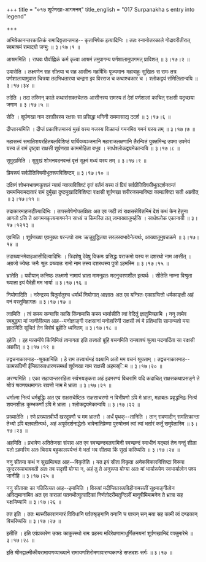 +++
title = "०१७ शूर्पणखा-आगमनम्"
title_english = "017 Surpanakha s entry into legend"

+++


अभिषेकानन्तरकालिकं रामादिवृत्तान्तमाह-- कृताभिषेक इत्यादिभिः । ततः
स्नानोत्तरकाले गोदावरीतीरात् स्वमाश्रमं रामादयो जग्मुः  ॥  ३।१७।१  ॥   

  

आश्रममिति । राघवः पौर्वाह्णिकं कर्म कृत्वा आश्रमं तमुपागम्य
पर्णशालामुपागमत् प्राविशत्  ॥  ३।१७।२  ॥   

  

उवासेति । लक्ष्मणेन सह सीतया च सह आसीनः महर्षिभिः पूज्यमानः महाबाहुः
सुखितः स रामः तत्र पर्णशालायामुवास चित्रया तदभिधतारया चन्द्रमा इव विरराज
च कथाश्चकार च । श्लोकद्वयं संमिलितान्वयि  ॥  ३।१७।३४  ॥   

  

तदेति । तदा तस्मिन् काले कथासंसक्तचेतसः आसीनस्य रामस्य तं देशं पर्णशालां
काचित् राक्षसी यदृच्छया जगाम  ॥  ३।१७।५  ॥   

  

सेति । शूर्पणखा नाम दशग्रीवस्य रक्षसः सा प्रसिद्धा भगिनी राममासाद्य
ददर्श  ॥  ३।१७।६  ॥   

  

दीप्तास्यमिति । दीप्तं प्रकाशितमास्यं मुखं यस्य गजस्य विक्रान्तं गमनमिव
गमनं यस्य तम्  ॥  ३।१७।७  ॥   

  

महासत्त्वं समातिशयरहितबलविशिष्ठं पार्थिवव्यञ्जनानि महाराजलक्षणानि
तैरन्वितं युक्तमिन्द्र उपमा उपमेयं यस्य तं रामं दृष्ट्वा राक्षसी
शूर्पणखा काममोहिता बभूव । सार्धश्लोकद्वयमेकान्वयि  ॥  ३।१७।८  ॥   

  

सुमुखमिति । सुमुखं शोभनवदनवन्तं वृत्तं सूक्ष्मं मध्यं यस्य तम्  ॥  ३।१७।९
 ॥   

  

प्रियरूपं सर्वप्रीतिविषयीभूतरूपविशिष्टम्  ॥  ३।१७।१०  ॥   

  

दक्षिणं शोभनभाषणकुशलं न्यायं न्याय्यविशिष्टं वृत्तं वर्तनं यस्य तं
प्रियं सर्वप्रीतिविषयीभूतदर्शनवन्तं राममभिरामदातारं रामं दुर्मुखा
दुष्टमुखादिविशिष्टा राक्षसी शूर्पणखा शरीरजसमाविष्टा कामप्रविष्टा सती
अब्रवीत्  ॥  ३।१७।११  ॥   

  

तदाकारमाहजटीत्यादिभिः । तापसवेषेणोपलक्षितः अत एव जटी त्वं
राक्षससेवितमिमं देशं कथं केन हेतुना आगतो ऽसि ते आगमनकृत्यमागमनेन साध्यं
च किमस्ति तत् त्वमाख्यातुमर्हसि । सार्धश्लोक एकान्वयी  ॥  ३।१७।१२१३  ॥   

  

एवमिति । शूर्पणख्या एवमुक्तः परन्तपो रामः ऋजुबुद्धितया
सरलस्वभावेनेत्यर्थः, आख्यातुमुपचक्रमे  ॥  ३।१७।१४  ॥   

  

तदाख्यानमेवाहआसीदित्यादिभिः । त्रिदशेषु देवेषु विक्रमः प्रसिद्धः
पराक्रमो यस्य स दशरथो नाम आसीत् । अग्रजो ज्येष्ठः जनैः श्रुतः प्रख्यातः
रामो नाम तस्य दशरथस्य पुत्रो ऽहमस्मि  ॥  ३।१७।१५  ॥   

  

भ्रातेति । यवीयान् कनिष्ठः लक्ष्मणो नामायं भ्राता मामनुव्रतः मदनुचरणशील
इत्यर्थः । सीतेति नाम्ना विश्रुता ख्याता इयं वैदेही मम भार्या  ॥  ३।१७।१६
 ॥   

  

नियोगादिति । नरेन्द्रस्य पितुर्मातुश्च धर्मार्थं नियोगात् आज्ञातः अत एव
यन्त्रितः एकाग्रचित्तो धर्मकाङ्क्षी अहं वनं वस्तुमिहागतः  ॥  ३।१७।१७  ॥   

  

त्वामिति । त्वं कस्य कन्यासि कासि किंनामासि कस्य भार्यासीति त्वां
वेदितुं ज्ञातुमिच्छामि । ननु त्वमेव स्वबुद्ध्या मां जानीहीत्यत
आह--मनोज्ञाङ्गी राक्षसानां मनोहारिणी राक्षसी त्वं मे प्रतिभासि सामान्यतो
मया ज्ञातमिति सूचितं तेन विशेषं ब्रूहीति ध्वनितम्  ॥  ३।१७।१८  ॥   

  

इहेति । इह मत्समीपे किंनिमित्तं त्वमागता इति तत्त्वतो ब्रूहि वचनमिति
रामवाक्यं श्रुत्वा मदनार्दिता सा राक्षसी अब्रवीत्  ॥  ३।१७।१९  ॥   

  

तद्वचनाकारमाह--श्रूयतामिति । हे राम तत्त्वार्थमहं वक्ष्यामि अतो मम वचनं
श्रूयताम् । तद्वचनाकारमाह--कामरूपिणी ईप्सितरूपधारणसमर्था शूर्पणखा नाम
राक्षसी अहमस्िम  ॥  ३।१७।२०  ॥   

  

अरण्यमिति । एका सहायान्तररहिता सर्वभयङ्करा अहं इदमरण्यं विचरामि यदि
कदाचित् राक्षसकथाप्रसङ्गे ते श्रोत्रं श्रवणपथमागतः रावणो नाम मे भ्राता
 ॥  ३।१७।२१  ॥   

  

धर्मात्मा नित्यं धर्मबुद्धिः अत एव राक्षसचेष्टितः राक्षसाचरणो न विभीषणो
ऽपि मे भ्राता, महाबलः प्रवृद्धनिद्रः नित्यं शयनशीलः कुम्भकर्णो ऽपि मे
भ्राता । श्लोकद्वयमेकान्वयि  ॥  ३।१७।२२  ॥   

  

प्रख्यातेति । रणे प्रख्यातवीर्यो खरदूषणौ च मम भ्रातरौ । अर्धं
पृथक्--तानिति । तान् रावणादीन् समतिक्रान्ता तेभ्यो ऽपि बलवतीत्यर्थः, अहं
अपूर्वदर्शनाद्धेतोः भावेनातिप्रेम्णा पुरुषोत्तमं त्वां त्वां भर्तारं
कर्तुं समुपेतास्मि  ॥  ३।१७।२३  ॥   

  

अहमिति । प्रभावेण अतितेजसा संपन्ना अत एव स्वच्छन्दबलगामिनी स्वच्छन्दं
स्वाधीनं यद्बलं तेन गन्तुं शीला यतो ऽहमस्मि अतः चिराय बहुकालपर्यन्तं मे
भर्ता भव सीतया किं सुखं करिष्यसि  ॥  ३।१७।२४  ॥   

  

ननु सीतया कथं न सुखमित्यत आह--विकृतेति । यत इयं सीता विकृता
अनेकविकारविशिष्टा विरूपा सुन्दररूपाभाववती अतः तव सदृशी योग्या न, अहं तु
ते अनुरूपा योग्या अतः मां भार्यारूपेण स्वभार्यात्वेन पश्य जानीहि  ॥ 
३।१७।२५  ॥   

  

ननु सीतायाः का गतिरित्यत आह--इमामिति । विरूपां मदीप्सितरूपविहीनामसतीं
सूक्ष्माङ्गीत्वेन अविद्यमानामिव अत एव करालां पतनभीत्युत्पादिकां
निर्णतोदरीमतुन्दिलीं मानुषीमिमामनेन ते भ्रात्रा सह भक्षयिष्यामि  ॥ 
३।१७।२६  ॥   

  

तत इति । ततः मत्स्वीकारानन्तरं विविधानि पर्वतश्रृङ्गाणि वनानि च पश्यन्
सन् मया सह कामी त्वं दण्डकान् विचरिष्यसि  ॥  ३।१७।२७  ॥   

  

इतीति । इति एवंप्रकारेण उक्तः काकुत्स्थो रामः प्रहस्य
मदिरेक्षणामाधूर्णितनयनां शूर्पणखामिदं वक्तुमारेभे  ॥  ३।१७।२८  ॥   

  

इति श्रीमद्वाल्मीकीयरामायणव्याख्याने रामायणशिरोमणावारण्यकाण्डे सप्तदशः
सर्गः  ॥  ३।१७  ॥   

  


